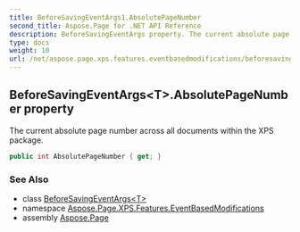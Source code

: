 ```yaml
---
title: BeforeSavingEventArgs1.AbsolutePageNumber
second_title: Aspose.Page for .NET API Reference
description: BeforeSavingEventArgs property. The current absolute page number across all documents within the XPS package
type: docs
weight: 10
url: /net/aspose.page.xps.features.eventbasedmodifications/beforesavingeventargs-1/absolutepagenumber/
---
```

## BeforeSavingEventArgs&lt;T&gt;.AbsolutePageNumber property

The current absolute page number across all documents within the XPS package.

```csharp
public int AbsolutePageNumber { get; }
```

### See Also

* class [BeforeSavingEventArgs&lt;T&gt;](../)
* namespace [Aspose.Page.XPS.Features.EventBasedModifications](../../beforesavingeventargs-1/)
* assembly [Aspose.Page](../../../)



